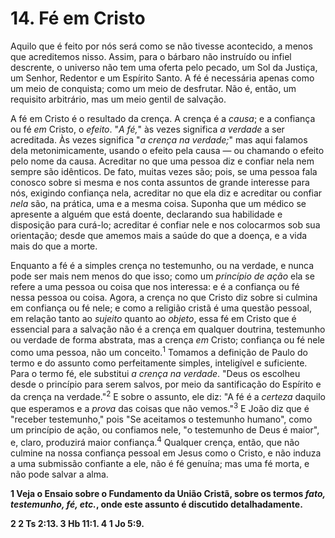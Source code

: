 # 14. Fé em Cristo

Aquilo que é feito por nós será como se não tivesse acontecido, a menos que acreditemos nisso. Assim, para o bárbaro não instruído ou infiel descrente, o universo não tem uma oferta pelo pecado, um Sol da Justiça, um Senhor, Redentor e um Espírito Santo. A fé é necessária apenas como um meio de conquista; como um meio de desfrutar. Não é, então, um requisito arbitrário, mas um meio gentil de salvação.

A fé em Cristo é o resultado da crença. A crença é a *causa*; e a confiança ou fé *em* Cristo, o *efeito*. "*A fé,*" às vezes significa *a verdade* a ser acreditada. Às vezes significa "*a crença na verdade;*" mas aqui falamos dela metonimicamente, usando o efeito pela causa — ou chamando o efeito pelo nome da causa. Acreditar no que uma pessoa diz e confiar nela nem sempre são idênticos. De fato, muitas vezes são; pois, se uma pessoa fala conosco sobre si mesma e nos conta assuntos de grande interesse para nós, exigindo confiança nela, acreditar no que ela diz e acreditar ou confiar *nela* são, na prática, uma e a mesma coisa. Suponha que um médico se apresente a alguém que está doente, declarando sua habilidade e disposição para curá-lo; acreditar é confiar nele e nos colocarmos sob sua orientação; desde que amemos mais a saúde do que a doença, e a vida mais do que a morte.

Enquanto a fé é a simples crença no testemunho, ou na verdade, e nunca pode ser mais nem menos do que isso; como um *princípio de ação* ela se refere a uma pessoa ou coisa que nos interessa: e é a confiança ou fé nessa pessoa ou coisa. Agora, a crença no que Cristo diz sobre si culmina em confiança ou fé nele; e como a religião cristã é uma questão pessoal, em relação tanto ao *sujeito* quanto ao *objeto*, essa fé em Cristo que é essencial para a salvação não é a crença em qualquer doutrina, testemunho ou verdade de forma abstrata, mas a crença *em* Cristo; confiança ou fé nele como uma pessoa, não um conceito.<sup>1</sup> Tomamos a definição de Paulo do termo e do assunto como perfeitamente simples, inteligível e suficiente. Para o termo fé, ele substitui *a crença na verdade*. "Deus os escolheu desde o princípio para serem salvos, por meio da santificação do Espírito e da crença na verdade."<sup>2</sup> E sobre o assunto, ele diz: "A fé é a *certeza* daquilo que esperamos e a *prova* das coisas que não vemos."<sup>3</sup> E João diz que é "receber testemunho," pois "Se aceitamos o testemunho humano", como um princípio de ação, ou confiamos nele, "o testemunho de Deus é maior", e, claro, produzirá maior confiança.<sup>4</sup> Qualquer crença, então, que não culmine na nossa confiança pessoal em Jesus como o Cristo, e não induza a uma submissão confiante a ele, não é fé genuína; mas uma fé morta, e não pode salvar a alma.

**1 Veja o Ensaio sobre o Fundamento da União Cristã, sobre os termos *fato, testemunho, fé, etc.*, onde este assunto é discutido detalhadamente.**

**2 2 Ts 2:13.  3 Hb 11:1.  4 1 Jo 5:9.**